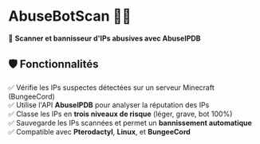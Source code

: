 # AbuseBotScan 🕵️‍♂️
🚀 **Scanner et bannisseur d'IPs abusives avec AbuseIPDB**

## 🛡️ Fonctionnalités
✅ Vérifie les IPs suspectes détectées sur un serveur Minecraft (BungeeCord)  
✅ Utilise l'API **AbuseIPDB** pour analyser la réputation des IPs  
✅ Classe les IPs en **trois niveaux de risque** (léger, grave, bot 100%)  
✅ Sauvegarde les IPs scannées et permet un **bannissement automatique**  
✅ Compatible avec **Pterodactyl**, **Linux**, et **BungeeCord**  

